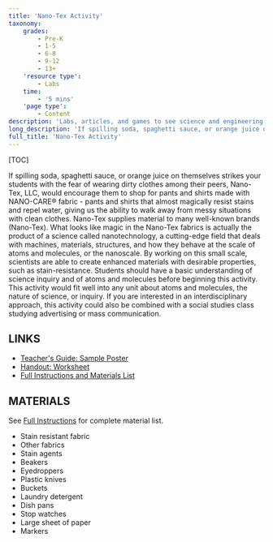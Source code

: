 ```yaml
---
title: 'Nano-Tex Activity'
taxonomy:
    grades:
        - Pre-K
        - 1-5
        - 6-8
        - 9-12
        - 13+
    'resource type':
        - Labs
    time:
        - '5 mins'
    'page type':
        - Content
description: 'Labs, articles, and games to see science and engineering through a new lens.'
long_description: 'If spilling soda, spaghetti sauce, or orange juice on themselves strikes your students with the fear of wearing dirty clothes among their peers, Nano-Tex, LLC, would encourage them to shop for pants and shirts made with NANO-CARE® fabric - pants and shirts that almost magically resist stains and repel water, giving us the ability to walk away from messy situations with clean clothes.'
full_title: 'Nano-Tex Activity'
---
```


[TOC]

If spilling soda, spaghetti sauce, or orange juice on themselves strikes your students with the fear of wearing dirty clothes among their peers, Nano-Tex, LLC, would encourage them to shop for pants and shirts made with NANO-CARE® fabric - pants and shirts that almost magically resist stains and repel water, giving us the ability to walk away from messy situations with clean clothes. Nano-Tex supplies material to many well-known brands (Nano-Tex). What looks like magic in the Nano-Tex fabrics is actually the product of a science called nanotechnology, a cutting-edge field that deals with machines, materials, structures, and how they behave at the scale of atoms and molecules, or the nanoscale. By working on this small scale, scientists are able to create enhanced materials with desirable properties, such as stain-resistance. Students should have a basic understanding of science inquiry and of atoms and molecules before beginning this activity. This activity would fit well into any unit about atoms and molecules, the nature of science, or inquiry. If you are interested in an interdisciplinary approach, this activity could also be combined with a social studies class studying advertising or mass communication.  

## LINKS

* [Teacher's Guide: Sample Poster](http://education.mrsec.wisc.edu/documents/nanoTex-Poster.pdf)
* [Handout: Worksheet](http://education.mrsec.wisc.edu/documents/nanoTex-Worksheets.pdf)
* [Full Instructions and Materials List](http://education.mrsec.wisc.edu/documents/Nano-Tex-_instructions.pdf)



## MATERIALS

See [Full Instructions](http://education.mrsec.wisc.edu/documents/Nano-Tex-_instructions.pdf) for complete material list.
* Stain resistant fabric
* Other fabrics
* Stain agents
* Beakers
* Eyedroppers
* Plastic knives
* Buckets
* Laundry detergent
* Dish pans
* Stop watches
* Large sheet of paper
* Markers
